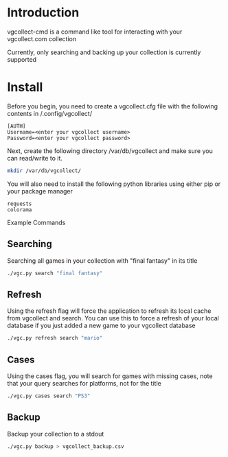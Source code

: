 # Introduction
vgcollect-cmd is a command like tool for interacting with your vgcollect.com collection

Currently, only searching and backing up your collection is currently supported

# Install
Before you begin, you need to create a vgcollect.cfg file with the following contents in /.config/vgcollect/

```text
[AUTH]
Username=<enter your vgcollect username>
Password=<enter your vgcollect password>
```

Next, create the following directory /var/db/vgcollect and make sure you can read/write to it.

```bash
mkdir /var/db/vgcollect/
```

You will also need to install the following python libraries using either pip or your package manager

```
requests
colorama
```

Example Commands

## Searching 
Searching all games in your collection with "final fantasy" in its title
```bash
./vgc.py search "final fantasy"
```

## Refresh 
Using the refresh flag will force the application to refresh its local cache from vgcollect and search. You can use this to force a refresh of your local database if you just added a new game to your vgcollect database
```bash
./vgc.py refresh search "mario"
```

## Cases
Using the cases flag, you will search for games with missing cases, note that your query searches for platforms, not for the title
```bash
./vgc.py cases search "PS3"
```

## Backup
Backup your collection to a stdout
```bash
./vgc.py backup > vgcollect_backup.csv
```
